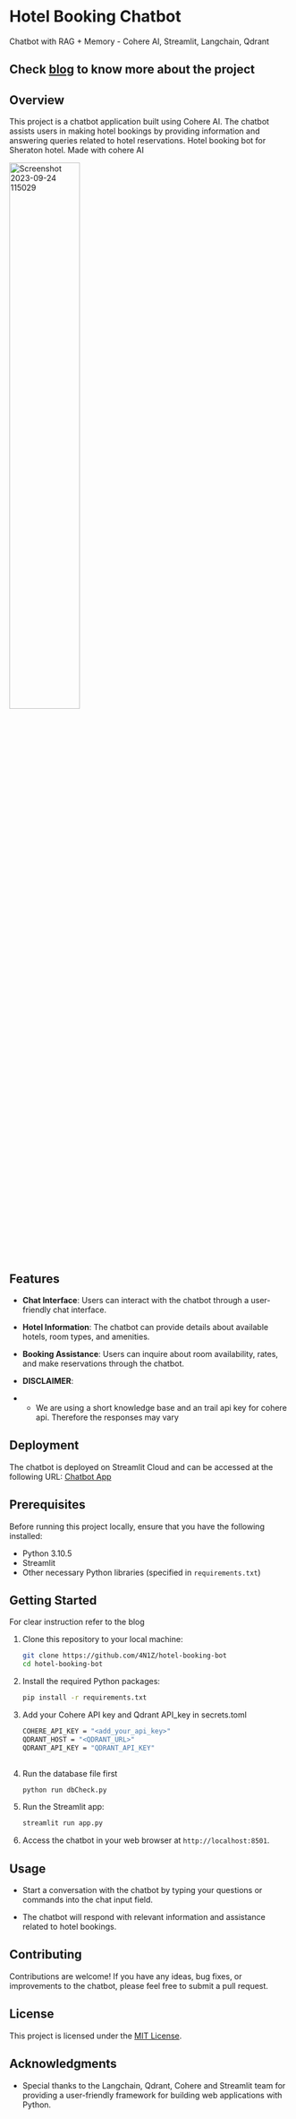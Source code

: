 # Hotel Booking Chatbot
Chatbot with RAG + Memory - Cohere AI, Streamlit, Langchain, Qdrant
## Check [blog](https://aniz.hashnode.dev/chatbot-with-rag-memory-cohere-ai-streamlit-langchain-qdrant) to know more about the project

## Overview

This project is a chatbot application built using Cohere AI. The chatbot assists users in making hotel bookings by providing information and answering queries related to hotel reservations.
Hotel booking bot for Sheraton hotel. Made with cohere AI

<img src="https://github.com/4N1Z/hotel-booking-bot/assets/91843271/31cb54e7-9db1-4251-a93b-693726e73e48" alt="Screenshot 2023-09-24 115029" width="50%">


## Features

- **Chat Interface**: Users can interact with the chatbot through a user-friendly chat interface.

- **Hotel Information**: The chatbot can provide details about available hotels, room types, and amenities.

- **Booking Assistance**: Users can inquire about room availability, rates, and make reservations through the chatbot.
  
- **DISCLAIMER**:
- - We are using a short knowledge base and an trail api key for cohere api. Therefore the responses may vary

## Deployment

The chatbot is deployed on Streamlit Cloud and can be accessed at the following URL: [Chatbot App](https://streamlit.io/sharing)

## Prerequisites

Before running this project locally, ensure that you have the following installed:

- Python 3.10.5
- Streamlit
- Other necessary Python libraries (specified in `requirements.txt`)

## Getting Started
For clear instruction refer to the blog

1. Clone this repository to your local machine:

   ```bash
   git clone https://github.com/4N1Z/hotel-booking-bot
   cd hotel-booking-bot
   ```

2. Install the required Python packages:

   ```bash
   pip install -r requirements.txt
   ```
3. Add your Cohere API key and Qdrant API_key in secrets.toml 

   ```bash
   COHERE_API_KEY = "<add_your_api_key>"
   QDRANT_HOST = "<QDRANT_URL>"
   QDRANT_API_KEY = "QDRANT_API_KEY" 
     
   ```
  4. Run the database file first
     ```bash
     python run dbCheck.py

     ```
   
3. Run the Streamlit app:

   ```bash
   streamlit run app.py
   ```

4. Access the chatbot in your web browser at `http://localhost:8501`.

## Usage

- Start a conversation with the chatbot by typing your questions or commands into the chat input field.

- The chatbot will respond with relevant information and assistance related to hotel bookings.

## Contributing

Contributions are welcome! If you have any ideas, bug fixes, or improvements to the chatbot, please feel free to submit a pull request.

## License

This project is licensed under the [MIT License](LICENSE.md).

## Acknowledgments

- Special thanks to the Langchain, Qdrant, Cohere and Streamlit team for providing a user-friendly framework for building web applications with Python.



